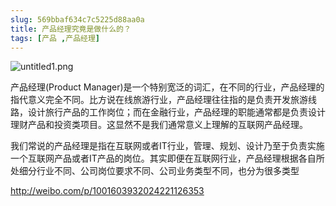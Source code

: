 ```yaml
---
slug: 569bbaf634c7c5225d88aa0a
title: 产品经理究竟是做什么的？
tags: [产品 ,产品经理]
---
```


![untitled1.png](http:https://static.gaoqixhb.com/Fgsrm5a2ey6QAYPaGEYPJbYc303k)
 
产品经理(Product Manager)是一个特别宽泛的词汇，在不同的行业，产品经理的指代意义完全不同。比方说在线旅游行业，产品经理往往指的是负责开发旅游线路，设计旅行产品的工作岗位；而在金融行业，产品经理的职能通常都是负责设计理财产品和投资类项目。这显然不是我们通常意义上理解的互联网产品经理。

我们常说的产品经理是指在互联网或者IT行业，管理、规划、设计乃至于负责实施一个互联网产品或者IT产品的岗位。其实即便在互联网行业，产品经理根据各自所处细分行业不同、公司岗位要求不同、公司业务类型不同，也分为很多类型

http://weibo.com/p/1001603932024221126353
